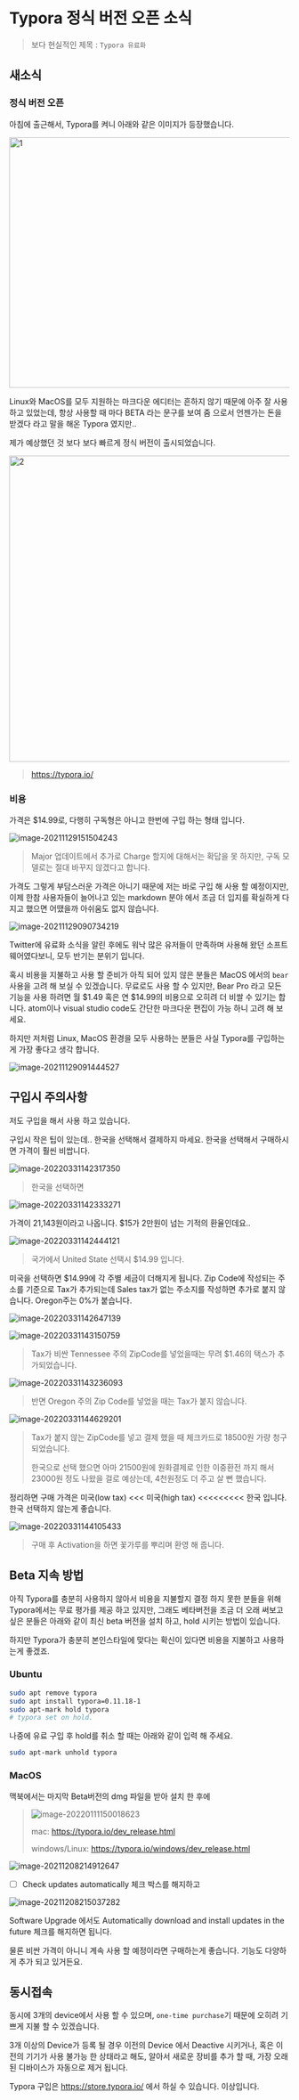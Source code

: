 # Typora 정식 버전 오픈 소식

> 보다 현실적인 제목 : `Typora 유료화`

## 새소식

### 정식 버전 오픈

아침에 출근해서, Typora를 켜니 아래와 같은 이미지가 등장했습니다.

<img src=https://raw.githubusercontent.com/Shane-Park/mdblog/main/news/typora-release.assets/image-20211129090109942.webp width=750 height=450 alt=1>

Linux와 MacOS를 모두 지원하는 마크다운 에디터는 흔하지 않기 때문에 아주 잘 사용하고 있었는데, 항상 사용할 때 마다 BETA 라는 문구를 보여 줌 으로서 언젠가는 돈을 받겠다 라고 말을 해온 Typora 였지만..

제가 예상했던 것 보다 보다 빠르게 정식 버전이 출시되었습니다.

<img src=https://raw.githubusercontent.com/Shane-Park/mdblog/main/news/typora-release.assets/image-20211129090454460.webp widht=650 height=550 alt=2>

> https://typora.io/

### 비용

가격은 $14.99로, 다행히 구독형은 아니고 한번에 구입 하는 형태 입니다. 

![image-20211129151504243](https://raw.githubusercontent.com/Shane-Park/mdblog/main/news/typora-release.assets/image-20211129151504243.webp)

> Major 업데이트에서 추가로 Charge 할지에 대해서는 확답을 못 하지만, 구독 모델로는 절대 바꾸지 않겠다고 합니다.

가격도 그렇게 부담스러운 가격은 아니기 때문에 저는 바로 구입 해 사용 할 예정이지만, 이제 한참 사용자들이 늘어나고 있는 markdown 분야 에서 조금 더 입지를 확실하게 다지고 했으면 어땠을까 아쉬움도 없지 않습니다.

![image-20211129090734219](https://raw.githubusercontent.com/Shane-Park/mdblog/main/news/typora-release.assets/image-20211129090734219.webp)

Twitter에 유료화 소식을 알린 후에도 워낙 많은 유저들이 만족하며 사용해 왔던 소프트웨어였다보니, 모두 반기는 분위기 입니다. 

혹시 비용을 지불하고 사용 할 준비가 아직 되어 있지 않은 분들은 MacOS 에서의 `bear` 사용을 고려 해 보실 수 있겠습니다. 무료로도 사용 할 수 있지만, Bear Pro 라고 모든 기능을 사용 하려면 월 $1.49 혹은 연 $14.99의 비용으로 오히려 더 비쌀 수 있기는 합니다. atom이나 visual studio code도 간단한 마크다운 편집이 가능 하니 고려 해 보세요.

하지만 저처럼 Linux, MacOS 환경을 모두 사용하는 분들은 사실 Typora를 구입하는게 가장 좋다고 생각 합니다. 

![image-20211129091444527](https://raw.githubusercontent.com/Shane-Park/mdblog/main/news/typora-release.assets/image-20211129091444527.webp)

## 구입시 주의사항

저도 구입을 해서 사용 하고 있습니다.

구입시 작은 팁이 있는데.. 한국을 선택해서 결제하지 마세요. 한국을 선택해서 구매하시면 가격이 훨씬 비쌉니다.

![image-20220331142317350](https://raw.githubusercontent.com/Shane-Park/mdblog/main/news/typora-release.assets/image-20220331142317350.webp)

> 한국을 선택하면

![image-20220331142333271](https://raw.githubusercontent.com/Shane-Park/mdblog/main/news/typora-release.assets/image-20220331142333271.webp)

가격이 21,143원이라고 나옵니다. $15가 2만원이 넘는 기적의 환율인데요..

![image-20220331142444121](https://raw.githubusercontent.com/Shane-Park/mdblog/main/news/typora-release.assets/image-20220331142444121.webp)

> 국가에서 United State 선택시 $14.99 입니다.

미국을 선택하면 $14.99에 각 주별 세금이 더해지게 됩니다. Zip Code에 작성되는 주소를 기준으로 Tax가 추가되는데 Sales tax가 없는 주소지를 작성하면 추가로 붙지 않습니다. Oregon주는 0%가 붙습니다.

![image-20220331142647139](https://raw.githubusercontent.com/Shane-Park/mdblog/main/news/typora-release.assets/image-20220331142647139.webp)

![image-20220331143150759](https://raw.githubusercontent.com/Shane-Park/mdblog/main/news/typora-release.assets/image-20220331143150759.webp)

> Tax가 비싼 Tennessee 주의 ZipCode를 넣었을때는 무려 $1.46의 택스가 추가되었습니다.

![image-20220331143236093](https://raw.githubusercontent.com/Shane-Park/mdblog/main/news/typora-release.assets/image-20220331143236093.webp)

> 반면 Oregon 주의 Zip Code를 넣었을 때는 Tax가 붙지 않습니다.

![image-20220331144629201](https://raw.githubusercontent.com/Shane-Park/mdblog/main/news/typora-release.assets/image-20220331144629201.webp)

> Tax가 붙지 않는 ZipCode를 넣고 결제 했을 때 체크카드로 18500원 가량 청구되었습니다. 
>
> 한국으로 선택 했으면 아마 21500원에 원화결제로 인한 이중환전 까지 해서 23000원 정도 나왔을 걸로 예상는데, 4천원정도 더 주고 살 뻔 했습니다.

정리하면 구매 가격은 미국(low tax) <<< 미국(high tax) <<<<<<<<< 한국 입니다. 한국 선택하지 않는게 좋습니다.

![image-20220331144105433](https://raw.githubusercontent.com/Shane-Park/mdblog/main/news/typora-release.assets/image-20220331144105433.webp)

> 구매 후 Activation을 하면 꽃가루를 뿌리며 환영 해 줍니다.

## Beta 지속 방법

아직 Typora를 충분히 사용하지 않아서 비용을 지불할지 결정 하지 못한 분들을 위해 Typora에서는 무료 평가를 제공 하고 있지만, 그래도 베타버전을 조금 더 오래 써보고 싶은 분들은 아래와 같이 최신 beta 버전을 설치 하고, hold 시키는 방법이 있습니다.

하지만 Typora가 충분히 본인스타일에 맞다는 확신이 있다면 비용을 지불하고 사용하는게 좋겠죠.

### Ubuntu

```bash
sudo apt remove typora
sudo apt install typora=0.11.18-1
sudo apt-mark hold typora
# typora set on hold.
```

나중에 유료 구입 후 hold를 취소 할 때는 아래와 같이 입력 해 주세요.

```bash
sudo apt-mark unhold typora
```

### MacOS

맥북에서는 마지막 Beta버전의 dmg 파일을 받아 설치 한 후에 

> ![image-20220111150018623](https://raw.githubusercontent.com/Shane-Park/mdblog/main/news/typora-release.assets/image-20220111150018623.webp)
>
> mac: https://typora.io/dev_release.html
>
> windows/Linux: https://typora.io/windows/dev_release.html

![image-20211208214912647](https://raw.githubusercontent.com/Shane-Park/mdblog/main/news/typora-release.assets/image-20211208214912647.webp)

- [ ] Check updates automatically 체크 박스를 해지하고

![image-20211208215037282](https://raw.githubusercontent.com/Shane-Park/mdblog/main/news/typora-release.assets/image-20211208215037282.webp)

Software Upgrade 에서도 Automatically download and install updates in the future 체크를 해지하면 됩니다.

물론 비싼 가격이 아니니 계속 사용 할 예정이라면 구매하는게 좋습니다. 기능도 다양하게 추가 되고 있거든요.

## 동시접속

동시에 3개의 device에서 사용 할 수 있으며, `one-time purchase`기 때문에 오히려 기쁘게 지불 할 수 있겠습니다.

3개 이상의 Device가 등록 될 경우 이전의 Device 에서 Deactive 시키거나, 혹은 이전의 기기가 사용 불가능 한 상태라고 해도, 알아서 새로운 장비를 추가 할 때, 가장 오래된 디바이스가 자동으로 제거 됩니다.

Typora 구입은 https://store.typora.io/ 에서 하실 수 있습니다. 이상입니다.